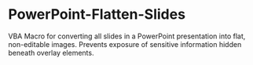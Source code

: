 # PowerPoint-Flatten-Slides
VBA Macro for converting all slides in a PowerPoint presentation into flat, non-editable images. Prevents exposure of sensitive information hidden beneath overlay elements.
